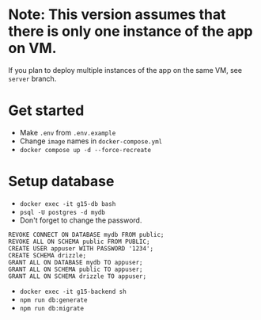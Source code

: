# Note: This version assumes that there is only one instance of the app on VM.

If you plan to deploy multiple instances of the app on the same VM, see `server` branch.

# Get started

- Make `.env` from `.env.example`
- Change `image` names in `docker-compose.yml`
- `docker compose up -d --force-recreate`

# Setup database

- `docker exec -it g15-db bash`
- `psql -U postgres -d mydb`
- Don't forget to change the password.

```
REVOKE CONNECT ON DATABASE mydb FROM public;
REVOKE ALL ON SCHEMA public FROM PUBLIC;
CREATE USER appuser WITH PASSWORD '1234';
CREATE SCHEMA drizzle;
GRANT ALL ON DATABASE mydb TO appuser;
GRANT ALL ON SCHEMA public TO appuser;
GRANT ALL ON SCHEMA drizzle TO appuser;
```

- `docker exec -it g15-backend sh`
- `npm run db:generate`
- `npm run db:migrate`
